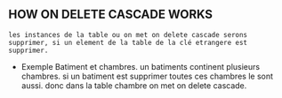 ## HOW ON DELETE CASCADE WORKS
    les instances de la table ou on met on delete cascade serons supprimer, si un element de la table de la clé etrangere est supprimer.
* Exemple
    Batiment et chambres.
    un batiments continent plusieurs chambres.
    si un batiment est supprimer toutes ces chambres le sont aussi. donc dans la table chambre on met on delete cascade.


